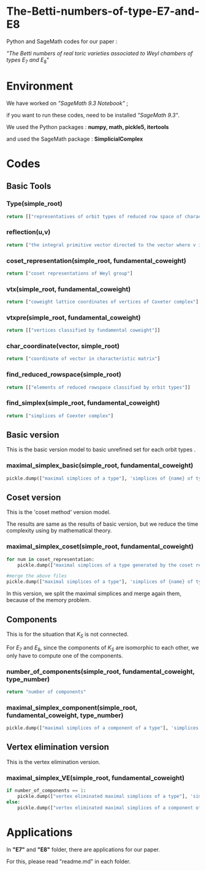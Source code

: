 # The-Betti-numbers-of-type-E7-and-E8

Python and SageMath codes for our paper :

_"The Betti numbers of real toric varieties associated to Weyl chambers of types_ $E_{7}$ _and_ $E_{8}$"

# Environment

We have worked on _"SageMath 9.3 Notebook"_ ; 

if you want to run these codes, need to be installed _"SageMath 9.3"_.

We used the Python packages : __numpy, math, pickle5, itertools__

and used the SageMath package : __SimplicialComplex__

# Codes

## Basic Tools

### Type(simple_root)

```python
return [["representatives of orbit types of reduced row space of characteristic matrix"], ["number of orbit types"]]
```


### reflection(u,v)

```python
return ["the integral primitive vector directed to the vector where v is reflected by the hyperplane perpendicular to u"]
```



### coset_representation(simple_root, fundamental_coweight)

``` python
return ["coset representations of Weyl group"]
```



### vtx(simple_root, fundamental_coweight)

```python
return ["coweight lattice coordinates of vertices of Coxeter complex"]
```



### vtxpre(simple_root, fundamental_coweight)

```python
return [["vertices classified by fundamental coweight"]]
```



### char_coordinate(vector, simple_root)

````python
return ["coordinate of vector in characteristic matrix"]
````



### find_reduced_rowspace(simple_root)

```python
return [["elements of reduced rowspace classified by orbit types"]]
```



### find_simplex(simple_root, fundamental_coweight)

```python
return ["simplices of Coexter complex"]
```



## Basic version

This is the basic version model to basic unrefined set for each orbit types .

### maximal_simplex_basic(simple_root, fundamental_coweight)

```python
pickle.dump(["maximal simplices of a type"], 'simplices of {name} of type {type number} basic ver.pkl', 'wb')
```



## Coset version

This is the 'coset method' version model.

The results are same as the results of basic version, but we reduce the time complexity using by mathematical theory.

### maximal_simplex_coset(simple_root, fundamental_coweight)

```python
for num in coset_representation:
	pickle.dump(["maximal simplices of a type generated by the coset representation {num}"], 'simplices of {name} of type {type number} No.{num} coset ver.pkl', 'wb')

#merge the above files
pickle.dump(["maximal simplices of a type"], 'simplices of {name} of type {type number} coset ver.pkl', 'wb')
```

In this version, we split the maximal simplices and merge again them, because of the memory problem.



## Components

This is for the situation that $K_S$ is not connected. 

For $E_7$ and $E_8$, since the components of $K_S$ are isomorphic to each other, we only have to compute one of the components.

### number_of_components(simple_root, fundamental_coweight, type_number)

```python
return "number of components"
```



### maximal_simplex_component(simple_root, fundamental_coweight, type_number)

```python
pickle.dump(["maximal simplices of a component of a type"], 'simplices of {name} of type {type number} component.pkl', 'wb')
```



## Vertex elimination version

This is the vertex elimination version.

### maximal_simplex_VE(simple_root, fundamental_coweight)
```python
if number_of_components == 1:
    pickle.dump(["vertex eliminated maximal simplices of a type"], 'simplices of {name} of type {type number} vtx elimination ver.pkl', 'wb')
else:
    pickle.dump(["vertex eliminated maximal simplices of a component of a type"], 'simplices of {name} of type {type number} component vtx elimination ver.pkl', 'wb')
```

# Applications

In **"E7"** and **"E8"** folder, there are applications for our paper.

For this, please read "readme.md" in each folder.
